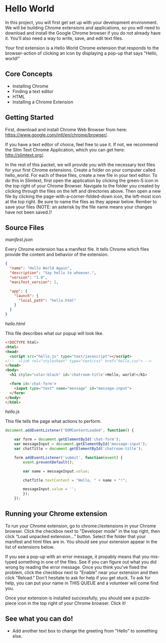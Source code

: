 # Hello World

In this project, you will first get set up with your development environment. We will be building Chrome extensions and applications, so you will need to download and install the Google Chrome browser if you do not already have it. You'll also need a way to write, save, and edit text files.

Your first extension is a Hello World Chrome extension that responds to the browser-action of clicking an icon by displaying a pop-up that says "Hello, world!"

## Core Concepts

  * Installing Chrome
  * Finding a text editor
  * HTML
  * Installing a Chrome Extension

## Getting Started

First, download and install Chrome Web Browser from here: https://www.google.com/intl/en/chrome/browser/.

If you have a text editor of choice, feel free to use it. If not, we recommend the Slim Text Chrome Application, which you can get here: http://slimtext.org/.

In the rest of this packet, we will provide you with the necessary text files for your first Chrome extensions. Create a folder on your computer called hello_world. For each of these files, create a new file in your text editor. To do this in Slimtext, first open the application by clicking the green-S icon in the top right of your Chrome Browser. Navigate to the folder you created by clicking through the files on the left and directories above. Then open a new file by clicking the page-with-a-corner-folded-down icon, the left-most icon at the top right. Be sure to name the files as they appear below. Rember to save your files (NOTE: an asterisk by the file name means your changes have not been saved.)!

## Source Files

*manifest.json*

Every Chrome extension has a manifest file. It tells Chrome which files provide the content and behavior of the extension.

```json
{
  "name": "Hello World Again",
  "description": "Say hello to whoever.",
  "version": "1.0",
  "manifest_version": 2,

  "app": {
    "launch": {
      "local_path": "hello.html"
    }
  }
}
```

*hello.html*

This file describes what our popup will look like.

```html
<!DOCTYPE html>
<html>
<head>
  <script src="hello.js" type="text/javascript"></script>
<!--  <link rel="stylesheet" type="text/css" href="hello.css"> -->
</head>
<body>
  <h1 style="color:black" id='chatroom-title'>Hello, world!</h1>

  <form id='chat-form'>
    <input type="text" name="message" id="message-input">
  </form>
</body>
</html>
```

*hello.js*

This file tells the page what actions to perform.

```javascript
document.addEventListener('DOMContentLoaded', function() {

	var form = document.getElementById('chat-form');
	var messageInput = document.getElementById('message-input');
	var chatTitle = document.getElementById('chatroom-title');

	form.addEventListener('submit', function(event) {
		event.preventDefault();

		var name = messageInput.value;

		chatTitle.textContent = "Hello, " + name + "!";

		messageInput.value = '';
	    });
    });
```

## Running your Chrome extension

To run your Chrome extension, go to chrome://extensions in your Chrome browser. Click the checkbox next to "Developer mode" in the top right, then click “Load unpacked extension...” button. Select the folder that your manifest and html files are in. You should see your extension appear in the list of extensions below.

If you see a pop-up with an error message, it propably means that you mis-typed something in one of the files. See if you can figure out what you did wrong by reading the error message. Once you think you've fixed the problem, click the checkbox next to "Enable" near your extension and then click "Reload." Don't hesitate to ask for help if you get stuck. To ask for help, you can put your name in THIS QUEUE and a volunteer will come find you.

Once your extension is installed successfully, you should see a puzzle-piece icon in the top right of your Chrome browser. Click it!

## See what you can do!

  - Add another text box to change the greeting from "Hello" to something else.
